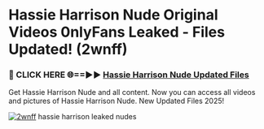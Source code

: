 # Hassie Harrison Nude Original Videos 0nlyFans Leaked - Files Updated! (2wnff)

<h3>🔴 CLICK HERE 🌐==►► <a href="https://tinyurl.com/4mcuefdz" rel="nofollow">Hassie Harrison Nude Updated Files</a></h3>

Get Hassie Harrison Nude and all content. Now you can access all videos and pictures of Hassie Harrison Nude. New Updated Files 2025!

[![2wnff](https://i.imgur.com/StAQSOY.gif)](https://tinyurl.com/4mcuefdz)
hassie harrison leaked nudes